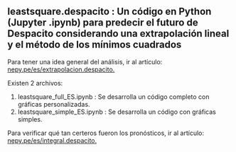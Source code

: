 ## leastsquare.despacito : Un código en Python (Jupyter .ipynb) para predecir el futuro de Despacito considerando una extrapolación lineal y el método de los mínimos cuadrados
Para tener una idea general del análisis, ir al artículo: [nepy.pe/es/extrapolacion.despacito.](http://www.nepy.pe/es/educacion/la-extrapolacion-lineal-para-predecir-el-futuro-de-despacito/) 


Existen 2 archivos: 

1. leastsquare_full_ES.ipynb : Se desarrolla un código completo con gráficas personalizadas.
2. leastsquare_simple_ES.ipynb : Se desarrolla un código con gráficas simples.

Para verificar qué tan certeros fueron los pronósticos, ir al artículo: [nepy.pe/es/integral.despacito.](http://www.nepy.pe/es/educacion/el-calculo-integral-para-predecir-el-futuro-de-despacito/) 

